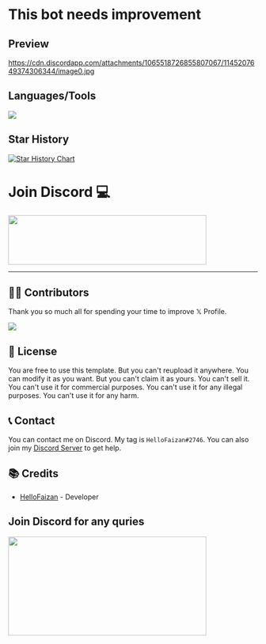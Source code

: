 # This bot needs improvement

## Preview

https://cdn.discordapp.com/attachments/1065518726855807067/1145207649374306344/image0.jpg

## Languages/Tools

<a href="https://discord.gg/vUHMxPvege">
    <img src="https://skillicons.dev/icons?i=js,mongodb" />
  </a>

## Star History

<a href="https://star-history.com/#hellofaizan/yearprogress&Date">
  <picture>
    <source media="(prefers-color-scheme: dark)" srcset="https://api.star-history.com/svg?repos=hellofaizan/yearprogress&type=Date&theme=dark" />
    <source media="(prefers-color-scheme: light)" srcset="https://api.star-history.com/svg?repos=hellofaizan/yearprogress&type=Date" />
    <img alt="Star History Chart" src="https://api.star-history.com/svg?repos=hellofaizan/yearprogress&type=Date" />
  </picture>
</a>


# Join Discord 💻

<a href="https://discord.gg/vUHMxPvege">
     <img src="https://invidget.switchblade.xyz/vUHMxPvege" width="400" height="100" />
</a>
<hr/>

## 💪🏽 Contributors

Thank you so much all for spending your time to improve 𝕏 Profile.

<a href="https://github.com/hellofaizan/yearprogress/graphs/contributors">
  <img src="https://contrib.rocks/image?repo=hellofaizan/yearprogress" />
</a>

## 📜 License

You are free to use this template. But you can't reupload it anywhere. You can modify it as you want. But you can't claim it as yours. You can't sell it. You can't use it for commercial purposes. You can't use it for any illegal purposes. You can't use it for any harm.

## 📞 Contact

You can contact me on Discord. My tag is `HelloFaizan#2746`. You can also join my [Discord Server](https://discord.gg/invite/rraBbMQraQ) to get help.

## 📚 Credits

- [HelloFaizan](https://hellofaizan.me/) - Developer

## Join Discord for any quries

<a href="https://discord.com/users/890232380265222215">
     <img src="https://lanyard.cnrad.dev/api/890232380265222215?idleMessage=Just%20Chillin..." width="400" height="200" />
</a>
